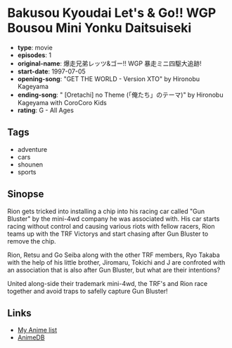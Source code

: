 # Bakusou Kyoudai Let's &amp; Go!! WGP Bousou Mini Yonku Daitsuiseki

-   **type**: movie
-   **episodes**: 1
-   **original-name**: 爆走兄弟レッツ&ゴー!! WGP 暴走ミニ四駆大追跡!
-   **start-date**: 1997-07-05
-   **opening-song**: "GET THE WORLD - Version XTO" by Hironobu Kageyama
-   **ending-song**: " [Oretachi] no Theme (「俺たち」のテーマ)" by Hironobu Kageyama with CoroCoro Kids
-   **rating**: G - All Ages

## Tags

-   adventure
-   cars
-   shounen
-   sports

## Sinopse

Rion gets tricked into installing a chip into his racing car called "Gun Bluster" by the mini-4wd company he was associated with. His car starts racing without control and causing various riots with fellow racers, Rion teams up with the TRF Victorys and start chasing after Gun Bluster to remove the chip.

Rion, Retsu and Go Seiba along with the other TRF members, Ryo Takaba with the help of his little brother, Jiromaru, Tokichi and J are confroted with an association that is also after Gun Bluster, but what are their intentions?

United along-side their trademark mini-4wd, the TRF's and Rion race together and avoid traps to safelly capture Gun Bluster!

## Links

-   [My Anime list](https://myanimelist.net/anime/9858/Bakusou_Kyoudai_Lets___Go_WGP_Bousou_Mini_Yonku_Daitsuiseki)
-   [AnimeDB](http://anidb.info/perl-bin/animedb.pl?show=anime&aid=7203)
